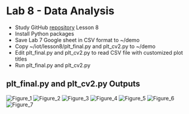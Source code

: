 # Lab 8 - Data Analysis
* Study GitHub [repository](https://github.com/kevinwlu/iot/tree/master/lesson8) Lesson 8
* Install Python packages
* Save Lab 7 Google sheet in CSV format to ~/demo
* Copy ~/iot/lesson8/plt_final.py and plt_cv2.py to ~/demo
* Edit plt_final.py and plt_cv2.py to read CSV file with customized plot titles
* Run plt_final.py and plt_cv2.py

## plt_final.py and plt_cv2.py Outputs
![Figure_1](https://user-images.githubusercontent.com/98130028/236552069-b018912e-913e-4e4b-9f48-4cbfa25ac8d5.png)
![Figure_2](https://user-images.githubusercontent.com/98130028/236552070-9cd376b7-76ca-4deb-aa07-26507c6366b3.png)
![Figure_3](https://user-images.githubusercontent.com/98130028/236552059-9c09e59a-ca2a-4357-a33f-216e48787f0c.png)
![Figure_4](https://user-images.githubusercontent.com/98130028/236552063-c88e126f-2055-4bb8-b167-b5b874253878.png)
![Figure_5](https://user-images.githubusercontent.com/98130028/236552064-26afe6fa-4672-4755-a6da-b9e52e0b5940.png)
![Figure_6](https://user-images.githubusercontent.com/98130028/236552066-0e383e38-a366-4c41-956a-dcaceca36d9a.png)
![Figure_7](https://user-images.githubusercontent.com/98130028/236552067-5d22c036-50a3-495e-a929-eb93af76075b.png)


